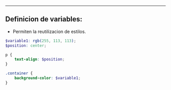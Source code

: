 
---
## Definicion de variables:
- Permiten la reutilizacion de estilos.

```scss
$variable1: rgb(255, 113, 113);
$position: center;

p {
    text-align: $position;
}

.container {
    background-color: $variable1;
}
```